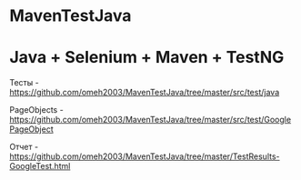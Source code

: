 # MavenTestJava
# Java + Selenium + Maven + TestNG

Тесты - https://github.com/omeh2003/MavenTestJava/tree/master/src/test/java

PageObjects - https://github.com/omeh2003/MavenTestJava/tree/master/src/test/GooglePageObject

Отчет  - https://github.com/omeh2003/MavenTestJava/tree/master/TestResults-GoogleTest.html
